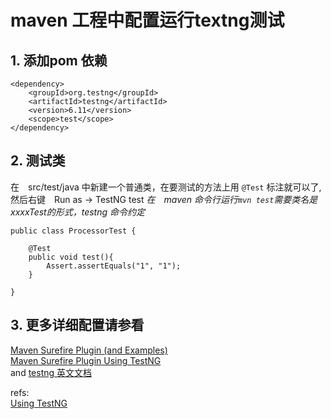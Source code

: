 # maven 工程中配置运行textng测试


## 1. 添加pom 依赖
```
<dependency>
    <groupId>org.testng</groupId>
    <artifactId>testng</artifactId>
    <version>6.11</version>
    <scope>test</scope>
</dependency>
```

## 2. 测试类
在　src/test/java 中新建一个普通类，在要测试的方法上用 `@Test` 标注就可以了, 然后右键　Run as -> TestNG test
*在　maven 命令行运行`mvn test`需要类名是  xxxxTest的形式，testng 命令约定*
```
public class ProcessorTest {

    @Test
    public void test(){
        Assert.assertEquals("1", "1");
    }

}
```
## 3. 更多详细配置请参看
[Maven Surefire Plugin (and Examples)](http://maven.apache.org/surefire/maven-surefire-plugin/)  
[Maven Surefire Plugin Using TestNG][1]  
and  [testng 英文文档](http://testng.org/doc/documentation-main.html)  





refs:  
[Using TestNG][1]  



[1]: https://maven.apache.org/surefire/maven-surefire-plugin/examples/testng.html
